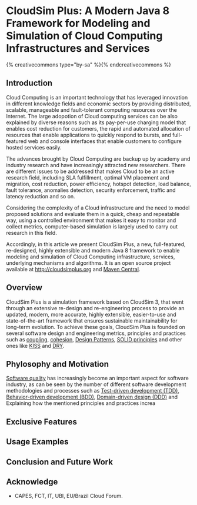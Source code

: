 # CloudSim Plus: A Modern Java 8 Framework for Modeling and Simulation of Cloud Computing Infrastructures and Services

{% creativecommons type="by-sa" %}{% endcreativecommons %}

## Introduction

Cloud Computing is an important technology that has leveraged innovation in different knowledge fields and economic sectors by providing distributed, scalable, manageable and fault-tolerant computing resources over the Internet. The large adopotion of Cloud computing services can be also explained by diverse reasons such as its pay-per-use charging model that enables cost reduction for customers, the rapid and automated allocation of resources that enable applications to quickly respond to bursts, and full-featured web and console interfaces that enable customers to configure hosted services easily.

The advances brought by Cloud Computing are backup up by academy and industry research and have increasingly attracted new researchers. There are different issues to be addressed that makes Cloud to be an active research field, including SLA fulfillment,  optimal VM placement and migration, cost reduction, power efficiency, hotspot detection, load balance, fault tolerance, anomalies detection, security enforcement, traffic and latency reduction and so on.

Considering the complexity of a Cloud infrastructure and the need to model proposed solutions and evaluate them in a quick, cheap and repeatable way, using a controlled environment that makes it easy to monitor and collect metrics, computer-based simulation is largely used to carry out research in this field.

Accordingly, in this article we present CloudSim Plus, a new, full-featured, re-designed, highly extensible and modern Java 8 framework to enable modeling and simulation of Cloud Computing infrastructure, services, underlying mechanisms and algorithms. It is an open source project available at <http://cloudsimplus.org> and [Maven Central](http://cloudsimplus.org/docs/maven.html).

## Overview
CloudSim Plus is a simulation framework based on CloudSim 3, that went through an extensive re-design and re-engineering process to provide an updated, modern, more accurate, highly extensible, easier-to-use and state-of-the-art framework that ensures sustainable maintainability for long-term evolution. To achieve these goals, CloudSim Plus is founded on several software design and engineering metrics, principles and practices such as [coupling](https://en.wikipedia.org/wiki/Coupling_(computer_programming)), [cohesion](https://en.wikipedia.org/wiki/Cohesion_(computer_science)), [Design Patterns](https://en.wikipedia.org/wiki/Software_design_pattern), [SOLID principles](https://en.wikipedia.org/wiki/SOLID_(object-oriented_design)) and other ones like [KISS](https://en.wikipedia.org/wiki/KISS_principle) and [DRY](https://pt.wikipedia.org/wiki/Don't_repeat_yourself).

## Phylosophy and Motivation
[Software quality](https://en.wikipedia.org/wiki/Software_quality) has increasingly become an important aspect for software industry, as can be seen by the number of different software development methodologies and processes such as [Test-driven development (TDD)](https://en.wikipedia.org/wiki/Test-driven_development), [Behavior-driven development (BDD)](https://en.wikipedia.org/wiki/Behavior-driven_development), [Domain-driven design (DDD)](https://en.wikipedia.org/wiki/Domain-driven_design) and Explaining how the mentioned principles and practices increa

## Exclusive Features

## Usage Examples

## Conclusion and Future Work

## Acknowledge 
- CAPES, FCT, IT, UBI, EU/Brazil Cloud Forum.

